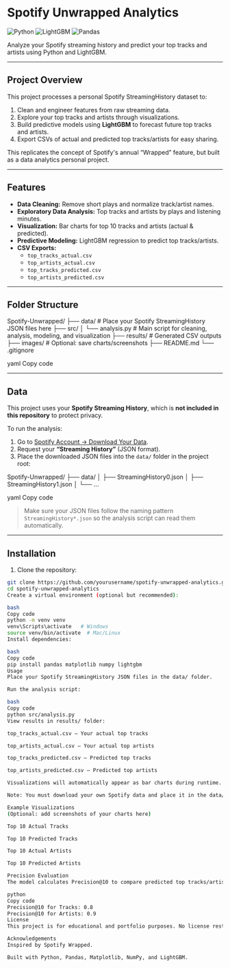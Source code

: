 # Spotify Unwrapped Analytics

![Python](https://img.shields.io/badge/Python-3.10-blue?logo=python)
![LightGBM](https://img.shields.io/badge/LightGBM-GradientBoosting-green)
![Pandas](https://img.shields.io/badge/Pandas-Data%20Analysis-lightgrey)

Analyze your Spotify streaming history and predict your top tracks and artists using Python and LightGBM.

---

## Project Overview

This project processes a personal Spotify StreamingHistory dataset to:

1. Clean and engineer features from raw streaming data.
2. Explore your top tracks and artists through visualizations.
3. Build predictive models using **LightGBM** to forecast future top tracks and artists.
4. Export CSVs of actual and predicted top tracks/artists for easy sharing.

This replicates the concept of Spotify's annual “Wrapped” feature, but built as a data analytics personal project.

---

## Features

- **Data Cleaning:** Remove short plays and normalize track/artist names.
- **Exploratory Data Analysis:** Top tracks and artists by plays and listening minutes.
- **Visualization:** Bar charts for top 10 tracks and artists (actual & predicted).
- **Predictive Modeling:** LightGBM regression to predict top tracks/artists.
- **CSV Exports:**  
  - `top_tracks_actual.csv`  
  - `top_artists_actual.csv`  
  - `top_tracks_predicted.csv`  
  - `top_artists_predicted.csv`

---

## Folder Structure

Spotify-Unwrapped/
├── data/ # Place your Spotify StreamingHistory JSON files here
├── src/
│ └── analysis.py # Main script for cleaning, analysis, modeling, and visualization
├── results/ # Generated CSV outputs
├── images/ # Optional: save charts/screenshots
├── README.md
└── .gitignore

yaml
Copy code

---

## Data

This project uses your **Spotify Streaming History**, which is **not included in this repository** to protect privacy.  

To run the analysis:

1. Go to [Spotify Account → Download Your Data](https://www.spotify.com/us/account/privacy/).  
2. Request your **“Streaming History”** (JSON format).  
3. Place the downloaded JSON files into the `data/` folder in the project root:  

Spotify-Unwrapped/
├── data/
│ ├── StreamingHistory0.json
│ ├── StreamingHistory1.json
│ └── ...

yaml
Copy code

> Make sure your JSON files follow the naming pattern `StreamingHistory*.json` so the analysis script can read them automatically.

---

## Installation

1. Clone the repository:

```bash
git clone https://github.com/yourusername/spotify-unwrapped-analytics.git
cd spotify-unwrapped-analytics
Create a virtual environment (optional but recommended):

bash
Copy code
python -m venv venv
venv\Scripts\activate   # Windows
source venv/bin/activate  # Mac/Linux
Install dependencies:

bash
Copy code
pip install pandas matplotlib numpy lightgbm
Usage
Place your Spotify StreamingHistory JSON files in the data/ folder.

Run the analysis script:

bash
Copy code
python src/analysis.py
View results in results/ folder:

top_tracks_actual.csv – Your actual top tracks

top_artists_actual.csv – Your actual top artists

top_tracks_predicted.csv – Predicted top tracks

top_artists_predicted.csv – Predicted top artists

Visualizations will automatically appear as bar charts during runtime.

Note: You must download your own Spotify data and place it in the data/ folder before running analysis.py.

Example Visualizations
(Optional: add screenshots of your charts here)

Top 10 Actual Tracks

Top 10 Predicted Tracks

Top 10 Actual Artists

Top 10 Predicted Artists

Precision Evaluation
The model calculates Precision@10 to compare predicted top tracks/artists with actual top tracks/artists.

python
Copy code
Precision@10 for Tracks: 0.8
Precision@10 for Artists: 0.9
License
This project is for educational and portfolio purposes. No license restrictions.

Acknowledgements
Inspired by Spotify Wrapped.

Built with Python, Pandas, Matplotlib, NumPy, and LightGBM.
